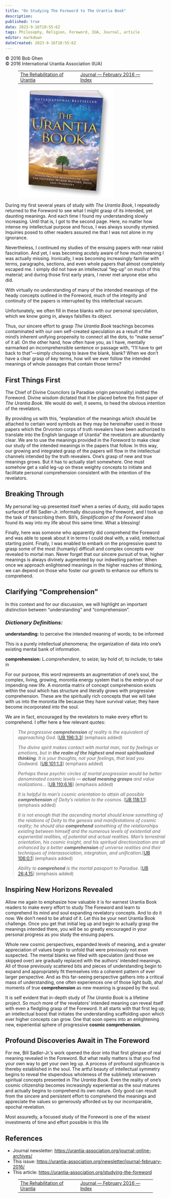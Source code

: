 ```yaml
---
title: "On Studying The Foreword to The Urantia Book"
description: 
published: true
date: 2023-9-16T10:55:6Z
tags: Philosophy, Religion, Foreword, IUA, Journal, article
editor: markdown
dateCreated: 2023-9-16T10:55:6Z
---
```


<p class="v-card v-sheet theme--light gray lighten-3 px-2">© 2016 Bob Ghen<br>© 2016 International Urantia Association (IUA)</p>
<figure class="table chapter-navigator">
  <table>
    <tbody>
      <tr>
        <td>
        <a href="/en/article/Carolyn_Kendall/the_rehabilitation_of_urantia_2">
          <span class="mdi mdi-arrow-left-drop-circle"></span><span class="pl-2">The Rehabilitation of Urantia</span>
        </a>
        </td>
        <td>
        <a href="/en/index/articles_iua_journal#journal-february-2016">
          <span class="mdi mdi-book-open-variant"></span><span class="pl-2">Journal — February 2016 — Index</span>
        </a>
        </td>
        <td>
        </td>
      </tr>
    </tbody>
  </table>
</figure>


<figure id="Figure_1" class="image urantiapedia image-style-align-left" alt="The UB with tree">
<img src="/image/article/IUA_Journal/The-UB-with-tree-300x341.jpg">
</figure>

During my first several years of study with _The Urantia Book_, I repeatedly returned to the Foreword to see what I might grasp of its intended, yet daunting meanings. And each time I found my understanding slowly increasing. Until that is, I got to the second page. Here, no matter how intense my intellectual purpose and focus, I was always soundly stymied. Inquiries posed to other readers assured me that I was not alone in my ignorance.

Nevertheless, I continued my studies of the ensuing papers with near rabid fascination. And yet, I was becoming acutely aware of how much meaning I was actually missing. Ironically, I was becoming increasingly familiar with terms, paragraphs, sections, and even whole papers that almost completely escaped me. I simply did not have an intellectual “leg-up” on much of this material; and during those first early years, I never met anyone else who did.

With virtually no understanding of many of the intended meanings of the heady concepts outlined in the Foreword, much of the integrity and continuity of the papers is interrupted by this intellectual vacuum.

Unfortunately, we often fill in these blanks with our personal speculation, which we know going in, always falsifies its object.

Thus, our sincere effort to grasp _The Urantia Book_ teachings becomes contaminated with our own self-created speculation as a result of the mind’s inherent unifying propensity to connect all the dots, to “make sense” of it all. On the other hand, how often have you, as I have, mentally earmarked an incomprehensible sentence or passage with, “I’ll have to get back to that”—simply choosing to leave the blank, blank? When we don’t have a clear grasp of key terms, how will we ever follow the intended meanings of whole passages that contain those terms?

## First Things First

The Chief of Divine Councilors (a Paradise origin personality) indited the Foreword. Divine wisdom dictated that it be placed before the first paper of _The Urantia Book_. We would do well, it seems, to heed the obvious intention of the revelators.

By providing us with this, “explanation of the meanings which should be attached to certain word symbols as they may be hereinafter used in those papers which the Orvonton corps of truth revealers have been authorized to translate into the English language of Urantia” the revelators are abundantly clear. We are to use the meanings provided in the Foreword to make clear our study of the intended meanings in the papers that follow. In this way, our growing and integrated grasp of the papers will flow in the intellectual channels intended by the truth revealers. One’s grasp of new and true meanings grows. But it has to actually start somewhere. One must somehow get a valid leg-up on these weighty concepts to initiate and facilitate personal comprehension consistent with the intention of the revelators.

## Breaking Through

My personal leg-up presented itself when a series of dusty, old audio tapes surfaced of Bill Sadler-Jr. informally discussing the Foreword, and I took up the task of transcribing them. Bill’s, _Simplification of the Foreword_ also found its way into my life about this same time. What a blessing!

Finally, here was someone who apparently did comprehend the Foreword and was able to speak about it in terms I could deal with, a valid, intellectual starting point. Finally, I was enabled to embark on the progressive quest to grasp some of the most (humanly) difficult and complex concepts ever revealed to mortal man. Never forget that our sincere pursuit of true, higher meanings is always divinely augmented by our indwelling partner. When once we approach enlightened meanings in the higher reaches of thinking, we can depend on those who foster our growth to enhance our efforts to comprehend.

## Clarifying “Comprehension”

In this context and for our discussion, we will highlight an important distinction between “understanding” and “comprehension”.

### _Dictionary Definitions:_

**understanding:** to perceive the intended meaning of words; to be informed

This is a purely intellectual phenomena; the organization of data into one’s existing mental bank of information.

**comprehension:** L._comprehendere_, to seize; lay hold of; to include; to take in

For our purpose, this word represents an augmentation of one’s soul, the complex, living, growing, morontia energy system that is the embryo of our impending new life. A morontia matrix of concept comprehension exists within the soul which has structure and literally grows with progressive comprehension. These are the spiritually rich concepts that we will take with us into the morontia life because they have survival value; they have become incorporated into the soul.

We are in fact, encouraged by the revelators to make every effort to comprehend. I offer here a few relevant quotes:

> _The progressive_ **_comprehension_** _of reality is the equivalent of approaching God._ <a id="a75_91"></a>[[UB 196:3.3](/en/The_Urantia_Book/196#p3_3)] (emphasis added)
> 
> _The divine spirit makes contact with mortal man, not by feelings or emotions, but in_ **_the realm of the highest and most spiritualized thinking_**_. It is your thoughts, not your feelings, that lead you Godward._ <a id="a77_218"></a>[[UB 101:1.3](/en/The_Urantia_Book/101#p1_3)] (emphasis added)
> 
> _Perhaps these psychic circles of mortal progression would be better denominated _cosmic levels_ —_ **_actual meaning grasps_** _and value realizations…_ <a id="a79_156"></a>[[UB 110:6.16](/en/The_Urantia_Book/110#p6_16)] (emphasis added)
> 
> _It is helpful to man’s cosmic orientation to attain all possible_ **_comprehension_** _of Deity’s relation to the cosmos._ <a id="a81_126"></a>[[UB 118:1.1](/en/The_Urantia_Book/118#p1_1)] (emphasis added)
> 
> _It is not enough that the ascending mortal should know something of the relations of Deity to the genesis and manifestations of cosmic reality; he should also_ **_comprehend_** _something of the relationships existing between himself and the numerous levels of existential and experiential realities, of potential and actual realities. Man’s terrestrial orientation, his cosmic insight, and his spiritual directionization are all enhanced by a better_ **_comprehension_** _of universe realities and their techniques of interassociation, integration, and unification._<a id="a83_570"></a>[[UB 106:0.1](/en/The_Urantia_Book/106#p0_1)] (emphasis added)
> 
> _Ability to_ **_comprehend_** _is the mortal passport to Paradise._ <a id="a85_70"></a>[[UB 26:4.15](/en/The_Urantia_Book/26#p4_15)] (emphasis added)

## Inspiring New Horizons Revealed

Allow me again to emphasize how valuable it is for earnest Urantia Book readers to make every effort to study The Foreword and learn to comprehend its mind and soul expanding revelatory concepts. And to do it now. We don’t need to be afraid of it. Let this be your next Urantia Book challenge. Once you get that initial leg up and begin to actually grasp the meanings intended there, you will be so greatly encouraged in your personal progress as you study the ensuing papers.

Whole new cosmic perspectives, expanded levels of meaning, and a greater appreciation of values begin to unfold that were previously not even suspected. The mental blanks we filled with speculation (and those we skipped over) are gradually replaced with the authors’ intended meanings. All of those previously scattered bits and pieces of understanding begin to expand and appropriately fit themselves into a coherent pattern of ever larger perspective. And as this far-seeing perspective gathers into a critical mass of understanding, one often experiences one of those light bulb, aha! moments of true **comprehension** as new meaning is grasped by the soul.

It is self evident that in-depth study of _The Urantia Book_ is a lifetime project. So much more of the revelators’ intended meaning can reveal itself with even a fledgling grasp of the Foreword. It all starts with that first leg up; an intellectual boost that initiates the understanding scaffolding upon which ever higher concepts can grow. One that soon opens into an enlightening new, experiential sphere of progressive **cosmic comprehension**.

## Profound Discoveries Await in The Foreword

For me, Bill Sadler-Jr.’s work opened the door into that first glimpse of real meaning revealed in the Foreword. But what really matters is that you find your own way to get your own leg up. A process of profound significance is thereby established in the soul. The artful beauty of intellectual symmetry begins to reveal the stupendous wholeness of the sublimely interwoven spiritual concepts presented in _The Urantia Book_. Even the reality of one’s cosmic citizenship becomes increasingly experiential as the soul matures and actually begins to comprehend its own nature. Only good can result from the sincere and persistent effort to comprehend the meanings and appreciate the values so generously afforded us by our incomparable, epochal revelation.

Most assuredly, a focused study of the Foreword is one of the wisest investments of time and effort possible in this life

## References

- Journal newsletter: https://urantia-association.org/journal-online-archives/
- This issue: https://urantia-association.org/newsletter/journal-february-2016/
- This article: https://urantia-association.org/studying-the-foreword

<figure class="table chapter-navigator">
  <table>
    <tbody>
      <tr>
        <td>
        <a href="/en/article/Carolyn_Kendall/the_rehabilitation_of_urantia_2">
          <span class="mdi mdi-arrow-left-drop-circle"></span><span class="pl-2">The Rehabilitation of Urantia</span>
        </a>
        </td>
        <td>
        <a href="/en/index/articles_iua_journal#journal-february-2016">
          <span class="mdi mdi-book-open-variant"></span><span class="pl-2">Journal — February 2016 — Index</span>
        </a>
        </td>
        <td>
        </td>
      </tr>
    </tbody>
  </table>
</figure>
